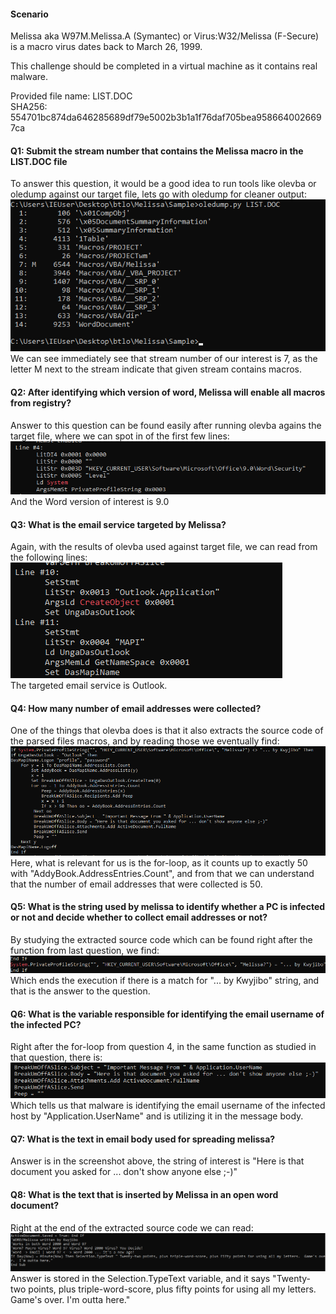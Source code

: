 #### Scenario

Melissa aka W97M.Melissa.A (Symantec) or Virus:W32/Melissa (F-Secure) is a macro virus dates back to March 26, 1999.  
  
This challenge should be completed in a virtual machine as it contains real malware.

Provided file name: LIST.DOC <br />
SHA256: 554701bc874da646285689df79e5002b3b1a1f76daf705bea9586640026697ca<br />

#### Q1: Submit the stream number that contains the Melissa macro in the LIST.DOC file
To answer this question, it would be a good idea to run tools like olevba or oledump against our target file, lets go with oledump for cleaner output:<br />
<img src='png/Pasted image 20230130210438.png'><br />
We can see immediately see that stream number of our interest is 7, as the letter M next to the stream indicate that given stream contains macros.

#### Q2: After identifying which version of word, Melissa will enable all macros from registry?
Answer to this question can be found easily after running olevba agains the target file, where we can spot in of the first few lines:<br />
<img src='png/Pasted image 20230130210929.png'><br />
And the Word version of interest is 9.0

#### Q3: What is the email service targeted by Melissa?
Again, with the results of olevba used against target file, we can read from the following lines:<br />
<img src='png/Pasted image 20230130211135.png'><br />
The targeted email service is Outlook.

#### Q4: How many number of email addresses were collected?
One of the things that olevba does is that it also extracts the source code of the parsed files macros, and by reading those we eventually find:<br />
<img src='png/Pasted image 20230130211337.png'><br />
Here, what is relevant for us is the for-loop, as it counts up to exactly 50 with "AddyBook.AddressEntries.Count", and from that we can understand that the number of email addresses that were collected is 50.

#### Q5: What is the string used by melissa to identify whether a PC is infected or not and decide whether to collect email addresses or not?
By studying the extracted source code which can be found right after the function from last question, we find:<br />
<img src='png/Pasted image 20230130211745.png'><br />
Which ends the execution if there is a match for "... by Kwyjibo" string, and that is the answer to the question.

#### Q6: What is the variable responsible for identifying the email username of the infected PC?
Right after the for-loop from question 4, in the same function as studied in that question, there is:<br />
<img src='png/Pasted image 20230130212007.png'><br />
Which tells us that malware is identifying the email username of the infected host by "Application.UserName" and is utilizing it in the message body.

#### Q7: What is the text in email body used for spreading melissa?
Answer is in the screenshot above, the string of interest is "Here is that document you asked for ... don't show anyone else ;-)"

#### Q8: What is the text that is inserted by Melissa in an open word document?
Right at the end of the extracted source code we can read:<br />
<img src='png/Pasted image 20230130212219.png'><br />
Answer is stored in the Selection.TypeText variable, and it says "Twenty-two points, plus triple-word-score, plus fifty points for using all my letters.  Game's over.  I'm outta here."

